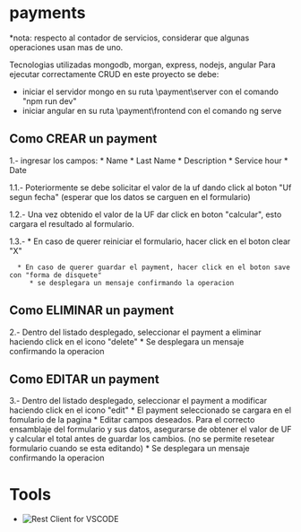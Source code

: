 # payments
*nota: respecto al contador de servicios, considerar que algunas operaciones usan mas de uno.

Tecnologias utilizadas mongodb, morgan, express, nodejs, angular 
Para ejecutar correctamente CRUD  en este proyecto
se debe:

- iniciar el servidor mongo en su ruta \payment\server con el comando "npm run dev" 
- iniciar angular en su ruta \payment\frontend con el comando ng serve


## Como CREAR un payment ##
 1.- ingresar los campos: 
    * Name
    * Last Name
    * Description 
    * Service hour
    * Date
    
1.1.- Poteriormente se debe solicitar el valor de la uf dando click al boton "Uf segun fecha"
   (esperar que los datos se carguen en el formulario)

1.2.- Una vez obtenido el valor de la UF dar click en boton "calcular", esto cargara el 
      resultado al formulario.

1.3.- * En caso de querer reiniciar el formulario, hacer click en el boton clear "X"
         
      * En caso de querer guardar el payment, hacer click en el boton save con "forma de disquete"
         * se desplegara un mensaje confirmando la operacion 
         

## Como ELIMINAR un payment ##
   2.- Dentro del listado desplegado, seleccionar el payment a eliminar haciendo click en el icono "delete"
         * Se desplegara un mensaje confirmando la operacion

## Como EDITAR un payment ##
   3.- Dentro del listado desplegado, seleccionar el payment a modificar haciendo click en el icono "edit"
      * El payment seleccionado se cargara en el fomulario de la pagina
      * Editar campos deseados. Para el correcto ensamblaje del formulario y sus datos, asegurarse de obtener   el valor de UF y  calcular el total antes de guardar los cambios. (no se permite resetear formulario cuando se esta editando)
      * Se desplegara un mensaje confirmando la operacion


   
      

   



   
 

# Tools
- ![Rest Client for VSCODE](https://marketplace.visualstudio.com/items?itemName=humao.rest-client)